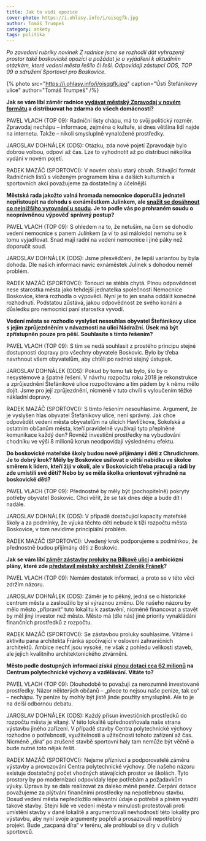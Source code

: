 ```yaml
---
title: Jak to vidí opozice
cover-photo: https://i.ohlasy.info/i/oisqgfk.jpg
author: Tomáš Trumpeš
category: ankety
tags: politika
---
```


*Po zavedení rubriky novinek Z radnice jsme se rozhodli dát vyhrazený prostor také boskovické opozici a požádat je o vyjádření k aktuálním otázkám, které vedení města řešilo či řeší. Odpovídají zástupci ODS, TOP 09 a sdružení Sportovci pro Boskovice.*

{% photo src="https://i.ohlasy.info/i/oisqgfk.jpg" caption="Ústí Štefánikovy ulice" author="Tomáš Trumpeš" /%}

**Jak se vám líbí záměr radnice [vydávat městský Zpravodaj v novém formátu](http://www.ohlasy.info/clanky/2017/07/novy-zpravodaj.html) a distribuovat ho zdarma do všech domácností?**

PAVEL VLACH (TOP 09): Radniční listy chápu, má to svůj politický rozměr. Zpravodaj nechápu – informace, zejména o kultuře, si dnes většina lidí najde na internetu. Takže – nikoli smysluplně vynaložené prostředky.

JAROSLAV DOHNÁLEK (ODS): Otázku, zda nové pojetí Zpravodaje bylo dobrou volbou, odpoví až čas. Lze to vyhodnotit až po distribuci několika vydání v novém pojetí.

RADEK MAZÁČ (SPORTOVCI): V novém obalu starý obsah. Stávající formát Radničních listů s vloženým programem kina a dalších kulturních a sportovních akcí považujeme za dostatečný a účelnější.

**Městská rada jakožto valná hromada nemocnice doporučila jednateli nepřistoupit na dohodu s exnáměstkem Julínkem, ale [snažit se dosáhnout co nejnižšího vyrovnání u soudu](http://www.ohlasy.info/clanky/2017/11/julinek-soud.html). Je to podle vás po prohraném soudu o neoprávněnou výpověď správný postup?**

PAVEL VLACH (TOP 09): S ohledem na to, že netuším, na čem se dohodlo vedení nemocnice s panem Julínkem (a ví to asi málokdo) nemohu se k tomu vyjadřovat. Snad mají radní na vedení nemocnice i jiné páky než doporučit soud.

JAROSLAV DOHNÁLEK (ODS): Jsme přesvědčeni, že lepší variantou by byla dohoda. Dle našich informací navíc exnáměstek Julínek s dohodou neměl problém.

RADEK MAZÁČ (SPORTOVCI): Tonoucí se stébla chytá. Plnou odpovědnost nese starostka města jako tehdejší jednatelka společnosti Nemocnice Boskovice, která rozhodla o výpovědi. Nyní je to jen snaha oddálit konečné rozhodnutí. Podstatou zůstává, jakou odpovědnost ze svého konání a důsledku pro nemocnici paní starostka vyvodí.

**Vedení města se rozhodlo vyslyšet nesouhlas obyvatel Štefánikovy ulice s jejím zprůjezdněním v návaznosti na ulici Nádražní. Úsek má být zpřístupněn pouze pro pěší. Souhlasíte s tímto řešením?**

PAVEL VLACH (TOP 09): S tím se nedá souhlasit z prostého principu stejné dostupnosti dopravy pro všechny obyvatele Boskovic. Bylo by třeba navrhnout všem obyvatelům, aby chtěli po radnici stejný ústupek.

JAROSLAV DOHNÁLEK (ODS): Pokud by tomu tak bylo, šlo by o nesystémové a špatné řešení. V návrhu rozpočtu roku 2018 je rekonstrukce a zprůjezdnění Štefánikové ulice rozpočtováno a tím pádem by k němu mělo dojít. Jsme pro její zprůjezdnění, nicméně v tuto chvíli s vyloučením těžké nákladní dopravy.

RADEK MAZÁČ (SPORTOVCI): S tímto řešením nesouhlasíme. Argument, že je vyslyšen hlas obyvatel Štefánikovy ulice, není správný. Jak chce odpovědět vedení města obyvatelům na ulicích Havlíčkova, Sokolská a ostatním občanům města, kteří pravidelně využívají tyto přeplněné komunikace každý den? Rovněž investiční prostředky na vybudování chodníku ve výši 8 milionů korun neodpovídají výslednému efektu.

**Do boskovické mateřské školy budou nově přijímány i děti z Chrudichrom. Je to dobrý krok? Měly by Boskovice usilovat o větší nabídku ve školce směrem k lidem, kteří žijí v okolí, ale v Boskovicích třeba pracují a rádi by zde umístili své děti? Nebo by se měla školka orientovat výhradně na boskovické děti?**

PAVEL VLACH (TOP 09): Přednostně by měly být (pochopitelně) pokryty potřeby obyvatel Boskovic. Chci věřit, že se tak dnes děje a bude dít i nadále.

JAROSLAV DOHNÁLEK (ODS): V případě dostačující kapacity mateřské školy a za podmínky, že výuka těchto dětí nebude k tíži rozpočtu města Boskovice, v tom nevidíme principiální problém.

RADEK MAZÁČ (SPORTOVCI): Uvedený krok podporujeme s podmínkou, že přednostně budou přijímány děti z Boskovic. 

**Jak se vám líbí [záměr zástavby proluky na Bílkově ulici](http://www.ohlasy.info/clanky/2017/10/proluka-koupadla.html) a ambiciózní plány, které zde [představil městský architekt Zdeněk Fránek](http://www.ohlasy.info/clanky/2017/10/rozhovor-franek.html)?**

PAVEL VLACH (TOP 09): Nemám dostatek informací, a proto se v této věci zdržím názoru.

JAROSLAV DOHNÁLEK (ODS): Záměr je to pěkný, jedná se o historické centrum města a zasloužilo by si výraznou změnu. Dle našeho názoru by mělo město „připravit“ tuto lokalitu k zastavění, nicméně financovat a stavět by měl jiný investor než město. Město má (dle nás) jiné priority vynakládání finančních prostředků z rozpočtu.

RADEK MAZÁČ (SPORTOVCI): Se zástavbou proluky souhlasíme. Vítáme i aktivitu pana architekta Fránka spočívající v oslovení zahraničních architektů. Ambice nechť jsou vysoké, ne však z pohledu velikosti staveb, ale jejich kvalitního architektonického ztvárnění.

**Město podle dostupných informací získá [plnou dotaci cca 62 milionů](http://www.ohlasy.info/clanky/2017/11/cpv-bude.html) na Centrum polytechnické výchovy a vzdělávání. Vítáte to?**

PAVEL VLACH (TOP 09): Dlouhodobě to považuji za nerozumně investované prostředky. Názor některých občanů – „přece to nejsou naše peníze, tak co“ – nechápu. Ty peníze by mohly být jistě jinde použity smysluplně. Ale to je na delší odbornou debatu.

JAROSLAV DOHNÁLEK (ODS): Každý přísun investičních prostředků do rozpočtu města je vítaný. V této lokalitě upřednostňovala naše strana výstavbu jiného zařízení. V případě stavby Centra polytechnické výchovy rozhodne o potřebnosti, využitelnosti a užitečnosti tohoto zařízení až čas. Nicméně „díra“ po zrušené stavbě sportovní haly tam nemůže být věčně a bude nutné toto nějak řešit.

RADEK MAZÁČ (SPORTOVCI): Nejsme příznivci a podporovatelé záměru výstavby a provozování Centra polytechnické výchovy. Dle našeho názoru existuje dostatečný počet vhodných stávajících prostor ve školách. Tyto prostory by po modernizaci odpovídaly lépe potřebám a požadavkům výuky. Úprava by se dala realizovat za daleko méně peněz. Čerpání dotace považujeme za plýtvání finančními prostředky na nepotřebnou stavbu. Dosud vedení města nepředložilo relevantní údaje o potřebě a plném využití takové stavby. Stejní lidé ve vedení města v minulosti protestovali proti umístění stavby v dané lokalitě a argumentovali nevhodností této lokality pro výstavbu, aby nyní svoje argumenty popřeli a prosazovali nepotřebný projekt. Bude „zacpaná díra“ v terénu, ale prohloubí se díry v duších sportovců.
